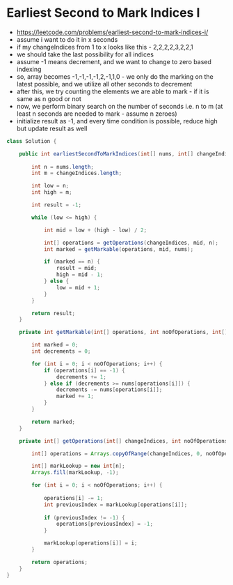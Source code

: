 # Earliest Second to Mark Indices I

- https://leetcode.com/problems/earliest-second-to-mark-indices-i/
- assume i want to do it in x seconds
- if my changeIndices from 1 to x looks like this - 2,2,2,2,3,2,2,1
- we should take the last possibility for all indices
- assume -1 means decrement, and we want to change to zero based indexing
- so, array becomes -1,-1,-1,-1,2,-1,1,0 - we only do the marking on the latest possible, and we utilize all other seconds to decrement
- after this, we try counting the elements we are able to mark - if it is same as n good or not
- now, we perform binary search on the number of seconds i.e. n to m (at least n seconds are needed to mark - assume n zeroes)
- initialize result as -1, and every time condition is possible, reduce high but update result as well

```java
class Solution {

    public int earliestSecondToMarkIndices(int[] nums, int[] changeIndices) {
        
        int n = nums.length;
        int m = changeIndices.length;

        int low = n;
        int high = m;

        int result = -1;

        while (low <= high) {

            int mid = low + (high - low) / 2;

            int[] operations = getOperations(changeIndices, mid, n);
            int marked = getMarkable(operations, mid, nums);

            if (marked == n) {
                result = mid;
                high = mid - 1;
            } else {
                low = mid + 1;
            }
        }

        return result;
    }

    private int getMarkable(int[] operations, int noOfOperations, int[] nums) {

        int marked = 0;
        int decrements = 0;

        for (int i = 0; i < noOfOperations; i++) {
            if (operations[i] == -1) {
                decrements += 1;
            } else if (decrements >= nums[operations[i]]) {
                decrements -= nums[operations[i]];
                marked += 1;
            }
        }

        return marked;
    }

    private int[] getOperations(int[] changeIndices, int noOfOperations, int n) {

        int[] operations = Arrays.copyOfRange(changeIndices, 0, noOfOperations);

        int[] markLookup = new int[n];
        Arrays.fill(markLookup, -1);

        for (int i = 0; i < noOfOperations; i++) {
            
            operations[i] -= 1;
            int previousIndex = markLookup[operations[i]];
            
            if (previousIndex != -1) {
                operations[previousIndex] = -1;
            }

            markLookup[operations[i]] = i;
        }

        return operations;
    }
}
```
